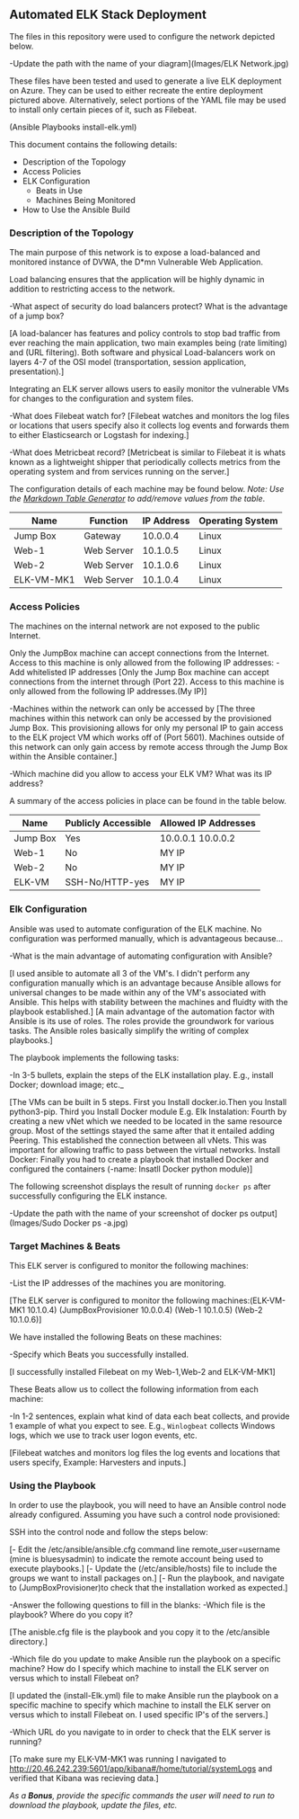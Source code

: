 ## Automated ELK Stack Deployment

The files in this repository were used to configure the network depicted below.

 -Update the path with the name of your diagram](Images/ELK Network.jpg)

These files have been tested and used to generate a live ELK deployment on Azure. They can be used to either recreate the entire deployment pictured above. Alternatively, select portions of the YAML file may be used to install only certain pieces of it, such as Filebeat.

  (Ansible Playbooks install-elk.yml)

This document contains the following details:
- Description of the Topology
- Access Policies
- ELK Configuration
  - Beats in Use
  - Machines Being Monitored
- How to Use the Ansible Build


### Description of the Topology

The main purpose of this network is to expose a load-balanced and monitored instance of DVWA, the D*mn Vulnerable Web Application.

Load balancing ensures that the application will be highly dynamic in addition to restricting access to the network.
     
-What aspect of security do load balancers protect? What is the advantage of a jump box?

[A load-balancer has features and policy controls to stop bad traffic from ever reaching the main application, two main examples being (rate limiting) and (URL filtering). Both software and physical Load-balancers work on layers 4-7 of the OSI model (transportation, session application, presentation).]

Integrating an ELK server allows users to easily monitor the vulnerable VMs for changes to the configuration and system files.

 -What does Filebeat watch for? [Filebeat watches and monitors the log files or locations that users specify also it collects log events and forwards them to either Elasticsearch or Logstash for indexing.]
 
-What does Metricbeat record? [Metricbeat is similar to Filebeat it is whats known as a lightweight shipper that periodically collects metrics from the operating system and from services running on the server.]

The configuration details of each machine may be found below.
_Note: Use the [Markdown Table Generator](http://www.tablesgenerator.com/markdown_tables) to add/remove values from the table_.

| Name     | Function | IP Address | Operating System |
|----------|----------|------------|------------------|
| Jump Box | Gateway  | 10.0.0.4   | Linux            |
| Web-1    |Web Server| 10.1.0.5   | Linux            |
| Web-2    |Web Server| 10.1.0.6   | Linux            |
|ELK-VM-MK1|Web Server| 10.1.0.4   | Linux            |

### Access Policies

The machines on the internal network are not exposed to the public Internet. 

Only the JumpBox machine can accept connections from the Internet. Access to this machine is only allowed from the following IP addresses:
 -Add whitelisted IP addresses
[Only the Jump Box machine can accept connections from the internet through (Port 22). Access to this machine is only allowed from the following IP addresses.(My IP)]

-Machines within the network can only be accessed by [The three machines within this network can only be accessed by the provisioned Jump Box. This provisioning allows for only my personal
IP to gain access to the ELK project VM which works off of (Port 5601). Machines outside of this network can only gain access by remote access through the Jump Box within the Ansible container.]

 -Which machine did you allow to access your ELK VM? What was its IP address?

A summary of the access policies in place can be found in the table below.

| Name     | Publicly Accessible | Allowed IP Addresses |
|----------|---------------------|----------------------|
| Jump Box | Yes                 | 10.0.0.1 10.0.0.2    |
| Web-1    | No                  | MY IP                |
| Web-2    | No                  | MY IP                |
| ELK-VM   | SSH-No/HTTP-yes     | MY IP                |
### Elk Configuration

Ansible was used to automate configuration of the ELK machine. No configuration was performed manually, which is advantageous because...

-What is the main advantage of automating configuration with Ansible?

[I used ansible to automate all 3 of the VM's. I didn't perform any configuration manually which is an advantage because Ansible allows for universal changes to be made within any of the VM's associated with Ansible. This helps with stability between the machines and fluidty with the playbook established.]
[A main advantage of the automation factor with Ansible is its use of roles. The roles provide the groundwork for various tasks. The Ansible roles basically simplify the writing of complex playbooks.]

The playbook implements the following tasks:

 -In 3-5 bullets, explain the steps of the ELK installation play. E.g., install Docker; download image; etc._

[The VMs can be built in 5 steps. First you Install docker.io.Then you Install python3-pip. Third you Install Docker module E.g.
Elk Instalation: Fourth by creating a new vNet which we needed to be located in the same resource group. Most of the settings stayed the same after that it entailed adding Peering. This established the connection between all vNets. This was important for allowing traffic to pass between the virtual networks.
Install Docker: Finally you had to create a playbook that installed Docker and configured the containers (-name: Insatll Docker python module)]

The following screenshot displays the result of running `docker ps` after successfully configuring the ELK instance.

-Update the path with the name of your screenshot of docker ps output](Images/Sudo Docker ps -a.jpg)

### Target Machines & Beats
This ELK server is configured to monitor the following machines:
 
-List the IP addresses of the machines you are monitoring.

[The ELK server is configured to monitor the following machines:(ELK-VM-MK1 10.1.0.4) (JumpBoxProvisioner 10.0.0.4) (Web-1 10.1.0.5) (Web-2 10.1.0.6)]

We have installed the following Beats on these machines:

 -Specify which Beats you successfully installed.

[I successfully installed Filebeat on my Web-1,Web-2 and ELK-VM-MK1]

These Beats allow us to collect the following information from each machine:

 -In 1-2 sentences, explain what kind of data each beat collects, and provide 1 example of what you expect to see. E.g., `Winlogbeat` collects Windows logs, which we use to track user logon events, etc.

[Filebeat watches and monitors log files the log events and locations that users specify, Example: Harvesters and inputs.]

### Using the Playbook
In order to use the playbook, you will need to have an Ansible control node already configured. Assuming you have such a control node provisioned: 

SSH into the control node and follow the steps below:

[- Edit the /etc/ansible/ansible.cfg command line remote_user=username (mine is bluesysadmin) to indicate the remote account being used to execute playbooks.]
[- Update the (/etc/ansible/hosts) file to include the groups we want to install packages on.]
[- Run the playbook, and navigate to (JumpBoxProvisioner)to check that the installation worked as expected.]

   -Answer the following questions to fill in the blanks:
 -Which file is the playbook? Where do you copy it?

[The anisble.cfg file is the playbook and you copy it to the /etc/ansible directory.]

 -Which file do you update to make Ansible run the playbook on a specific machine? How do I specify which machine to install the ELK server on versus which to install Filebeat on?

[I updated the (install-Elk.yml) file to make Ansible run the playbook on a specific machine to specify which machine to install the ELK server on versus which to install Filebeat on. I used specific IP's of the servers.]

 -Which URL do you navigate to in order to check that the ELK server is running?

[To make sure my ELK-VM-MK1 was running I navigated to http://20.46.242.239:5601/app/kibana#/home/tutorial/systemLogs and verified that Kibana was recieving data.]

_As a **Bonus**, provide the specific commands the user will need to run to download the playbook, update the files, etc._